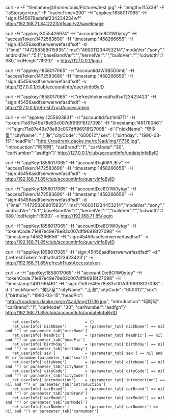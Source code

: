 curl -v -F "filename=@/home/louis/Pictures/test.jpg" -F "length=115339" -F "isStorage=true" -F "cacheTime=200" -H "appkey:1858017065" -H "sign:1545678adsfaf234234234wf" http://192.168.71.84:2223/dfsapi/v2/saveImage


curl -H "appkey:3055426974" -H "accountid:e8O1W0ytqy" -H "accessToken:1472583690" -H "timestamp:1458266656" -H "sign:45456asdfserwerwefasdfsdf" -d '{"imei":"147258369015935","imsi":"460011234453214","modeVer":"sony","androidVer":"5.1","baseBandVer":"","kernelVer":"","buildVer":"","lcdwidth":1080,"lcdHeight":1920}' -v http://127.0.0.1/login

curl -H "appkey:1858017065" -H "accountid:lW3B5D0mtj" -H "accessToken:1472583690" -H "timestamp:1458266656" -H "sign:45456asdfserwerwefasdfsdf" -v http://127.0.0.1/club/accountInfo/queryInfoByID

curl -H "appkey:1858017065" -H "refreshtoken:sdfsdfsdf23423423" -H "sign:45456asdfserwerwefasdfsdf" -v http://127.0.0.1/refreshTrustAccesstoken

curl -v -H "appkey:1255603831" -H "accountid:fuz1mli7Tl" -H "token:71e87e49e78e83c007dff96918f27098" -H "timestamp:1461760461" -H "sign:71e87e49e78e83c007dff96918f27098" -d '{"nickName": "樊少皇","cityName": "上海","cityCode": "600012","sex": 1,"birthday": "1990-03-15","headPic": "http://roadrank.daoke.me/ro%ad/img/11736.jpg", "introduction":"呵呵呵", "carBrand":"1", "carModel":"30", "carNumber":"asdfgh"}' http://127.0.0.1/club/accountInfo/updateInfoByID





curl -H "appKey:1858017065" -H "accountID:gI0IPLlElv" -H
"accessToken:1472583690" -H "timestamp:1458266656" -H
"sign:45456asdfserwerwefasdfsdf" -v
http://192.168.71.85/club/accountInfo/queryInfoByID

curl -H "appKey:1858017065" -H "accountID:e8O1W0ytqy" -H "accessToken:1472583690" -H "timestamp:1458266656" -H "sign:45456asdfserwerwefasdfsdf" -d '{"imei":"147258369015935","imsi":"460011234453214","modeVer":"sony","androidVer":"5.1","baseBandVer":"","kernelVer":"","buildVer":"","lcdwidth":1080,"lcdHeight":1920}' -v http://192.168.71.85/login

curl -H "appKey:1858017065" -H "accountID:e8O1W0ytqy" -H "tokenCode:71e87e49e78e83c007dff96918f27098" -H "timestamp:1458266656" -H "sign:45456asdfserwerwefasdfsdf" -v http://192.168.71.85/club/accountInfo/queryInfoByID

curl -H "appKey:1858017065" -H "sign:45456asdfserwerwefasdfsdf" -d "{'refreshToken':'sdfsdfsdf23423423'}" -v http://192.168.71.85/refreshTrustAccesstoken

curl -v -H "appKey:1858017065" -H "accountID:e8O1W0ytqy" -H "tokenCode:71e87e49e78e83c007dff96918f27098" -H "timestamp:1461760461" -H "sign:71e87e49e78e83c007dff96918f27098" -d '{"nickName": "樊少皇","cityName": "上海","cityCode": "600012","sex": 1,"birthday": "1990-03-15","headPic": "http://roadrank.daoke.me/ro%ad/img/11736.jpg", "introduction":"呵呵呵", "carBrand":"1", "carModel":"30", "carNumber":"asdfgh"}' http://192.168.71.85/club/accountInfo/updateInfoByID








       ret_userInfo                    = {}
       ret_userInfo['nickName']        = (parameter_tab['nickName'] == nil and "") or parameter_tab['nickName']
       ret_userInfo['headPic']         = (parameter_tab['headPic'] == nil and "") or parameter_tab['headPic']
       ret_userInfo['birthday']        = (parameter_tab['birthday'] == nil and "") or parameter_tab['birthday']
       ret_userInfo['sex']             = (parameter_tab['sex'] == nil and 0) or tonumber(parameter_tab['sex'])
       ret_userInfo['cityName']        = (parameter_tab['cityName'] == nil and "") or parameter_tab['cityName']
       ret_userInfo['cityCode']        = (parameter_tab['cityCode'] == nil and "") or parameter_tab['cityCode']
       ret_userInfo['introduction']    = (parameter_tab['introduction'] == nil and "") or parameter_tab['introduction']
       ret_userInfo['carBrand']        = (parameter_tab['carBrand'] == nil and "") or parameter_tab['carBrand']
       ret_userInfo['carModel']        = (parameter_tab['carModel'] == nil and "") or parameter_tab['carModel']
       ret_userInfo['carNumber']       = (parameter_tab['carNumber'] == nil and "") or parameter_tab['carNumber']
